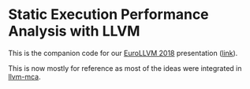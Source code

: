 # Static Execution Performance Analysis with LLVM

This is the companion code for our
[EuroLLVM 2018](https://llvm.org/devmtg/2018-04/) presentation
([link](https://llvm.org/devmtg/2018-04/talks.html#Lightning_17)).

This is now mostly for reference as most of the ideas were integrated in [llvm-mca](https://llvm.org/docs/CommandGuide/llvm-mca.html).

